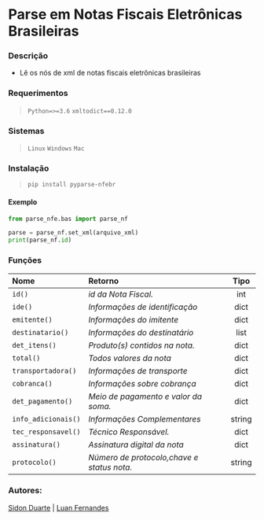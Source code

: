 # Parse em Notas Fiscais Eletrônicas Brasileiras

### Descrição
- Lê os nós de xml de notas fiscais eletrônicas brasileiras

### Requerimentos

>`Python=>=3.6`
>`xmltodict==0.12.0`

### Sistemas

> `Linux`
> `Windows`
> `Mac`

### Instalação
> `pip install pyparse-nfebr`

#### Exemplo

```python
from parse_nfe.bas import parse_nf

parse = parse_nf.set_xml(arquivo_xml)
print(parse_nf.id)
```
### Funções

|  Nome               |               Retorno                           | Tipo     |
| :------------------ |:----------------------------------------------- |:--------:|
| `id()`              |*id da Nota Fiscal.*                             | int      |
| `ide()`             |*Informações de identificação*                   | dict     |
| `emitente()`        |*Informações do imitente*                        | dict     |
| `destinatario()`    |*Informações do destinatário*                    | list     |
|`det_itens()`        |*Produto(s) contidos na nota.*                   | dict     |
| `total()`           |*Todos valores da nota*                          | dict     |
|`transportadora()`   |*Informações de transporte*                      | dict     |
| `cobranca()`        |*Informações sobre cobrança*                     | dict     |
|`det_pagamento()`    |*Meio de pagamento e valor da soma.*             | dict     |
| `info_adicionais()` |*Informações Complementares*                     | string   |
|`tec_responsavel()`  |*Técnico Responsável.*                           | dict     |
| `assinatura()`      |*Assinatura digital da nota*                     | dict     | 
|`protocolo()`        |*Número de protocolo,chave e status nota.*       | string   |
	
### Autores:

[Sidon Duarte](https://github.com/Sidon) | [Luan Fernandes](https://github.com/souluanf)
